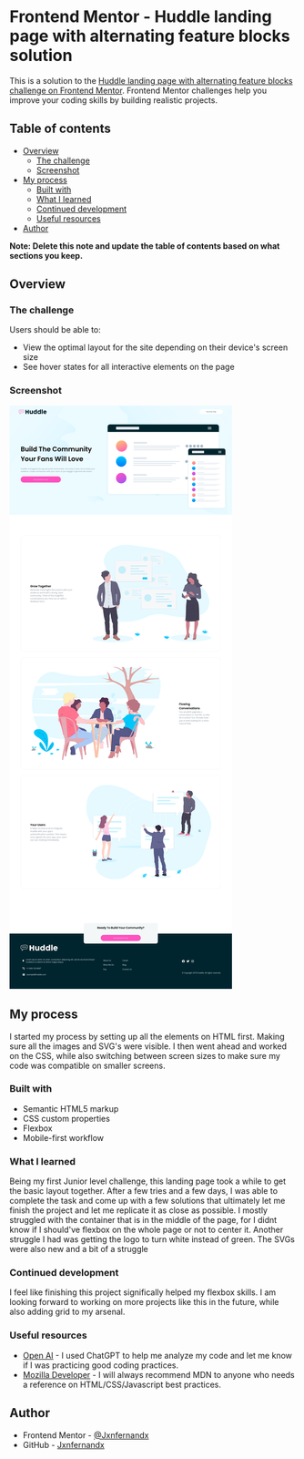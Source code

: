 # Frontend Mentor - Huddle landing page with alternating feature blocks solution

This is a solution to the [Huddle landing page with alternating feature blocks challenge on Frontend Mentor](https://www.frontendmentor.io/challenges/huddle-landing-page-with-alternating-feature-blocks-5ca5f5981e82137ec91a5100). Frontend Mentor challenges help you improve your coding skills by building realistic projects. 

## Table of contents

- [Overview](#overview)
  - [The challenge](#the-challenge)
  - [Screenshot](#screenshot)
- [My process](#my-process)
  - [Built with](#built-with)
  - [What I learned](#what-i-learned)
  - [Continued development](#continued-development)
  - [Useful resources](#useful-resources)
- [Author](#author)

**Note: Delete this note and update the table of contents based on what sections you keep.**

## Overview

### The challenge

Users should be able to:

- View the optimal layout for the site depending on their device's screen size
- See hover states for all interactive elements on the page

### Screenshot

![](./images/huddle-screenshot.png)


## My process

I started my process by setting up all the elements on HTML first. Making sure all the images and SVG's were visible. I then went ahead and worked on the CSS, while also switching between screen sizes to make sure my code was compatible on smaller screens. 

### Built with

- Semantic HTML5 markup
- CSS custom properties
- Flexbox
- Mobile-first workflow



### What I learned

Being my first Junior level challenge, this landing page took a while to get the basic layout together. After a few tries and a few days, I was able to complete the task and come up with a few solutions that ultimately let me finish the project and let me replicate it as close as possible. 
I mostly struggled with the container that is in the middle of the page, for I didnt know if I should've flexbox on the whole page or not to center it.
Another struggle I had was getting the logo to turn white instead of green. The SVGs were also new and a bit of a struggle



### Continued development

I feel like finishing this project significally helped my flexbox skills. I am looking forward to working on more projects like this in the future, while also adding grid to my arsenal.


### Useful resources

- [Open AI](https://chat.openai.com) - I used ChatGPT to help me analyze my code and let me know if I was practicing good coding practices.
- [Mozilla Developer](https://developer.mozilla.org) - I will always recommend MDN to anyone who needs a reference on HTML/CSS/Javascript best practices.


## Author


- Frontend Mentor - [@Jxnfernandx](https://www.frontendmentor.io/profile/Jxnfernandx)
- GitHub - [Jxnfernandx](https://github.com/Jxnfernandx)



